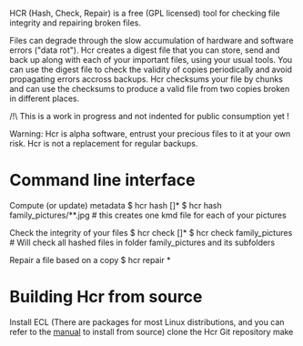 HCR (Hash, Check, Repair) is a free (GPL licensed) tool for checking file integrity and repairing broken files.

Files can degrade through the slow accumulation of hardware and software errors ("data rot").
Hcr creates a digest file that you can store, send and back up along with each of your important files, using your usual tools.
You can use the digest file to check the validity of copies periodically and avoid propagating errors accross backups.
Hcr checksums your file by chunks and can use the checksums to produce a valid file from two copies broken in different places.

/!\ This is a work in progress and not indented for public consumption yet !

Warning: Hcr is alpha software, entrust your precious files to it at your own risk.
Hcr is not a replacement for regular backups.


Command line interface
======================

Compute (or update) metadata
    $ hcr hash <file> [<file>]*
    $ hcr hash family_pictures/**.jpg # this creates one kmd file for each of your pictures
    
Check the integrity of your files
    $ hcr check <file> [<file>]*
    $ hcr check family_pictures # Will check all hashed files in folder family_pictures and its subfolders
    
Repair a file based on a copy
    $ hcr repair <file> <copy>*


Building Hcr from source
=========================

Install ECL (There are packages for most Linux distributions, and you can refer to the [manual](https://common-lisp.net/project/ecl/manual/pr01s06.html) to install from source)
clone the Hcr Git repository
make
